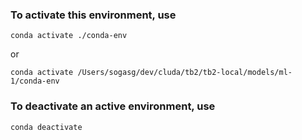 ### To activate this environment, use

    conda activate ./conda-env
or

    conda activate /Users/sogasg/dev/cluda/tb2/tb2-local/models/ml-1/conda-env

### To deactivate an active environment, use

    conda deactivate
